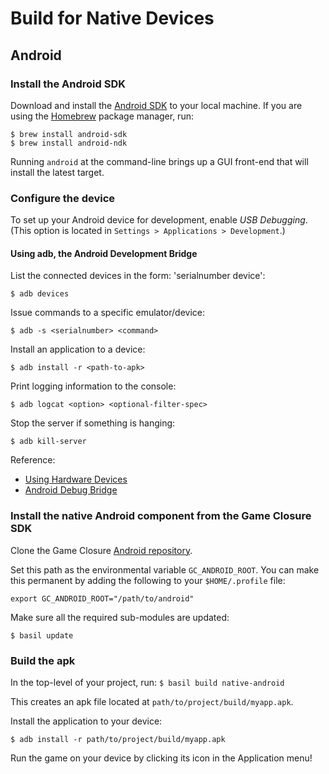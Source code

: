 # Build for Native Devices

## Android

### Install the Android SDK

Download and install the
[Android SDK](http://developer.android.com/sdk/) to your
local machine. If you are using the
[Homebrew](http://mxcl.github.com/homebrew/) package
manager, run:

~~~
$ brew install android-sdk
$ brew install android-ndk
~~~

Running `android` at the command-line brings up a GUI
front-end that will install the latest target.


### Configure the device

To set up your Android device for development, enable *USB
Debugging*. (This option is located in `Settings > Applications > Development`.)

#### Using adb, the Android Development Bridge

List the connected devices in the form: 'serialnumber device':

`$ adb devices`

Issue commands to a specific emulator/device:

`$ adb -s <serialnumber> <command>`

Install an application to a device:

`$ adb install -r <path-to-apk>`

Print logging information to the console:

`$ adb logcat <option> <optional-filter-spec>`

Stop the server if something is hanging:

`$ adb kill-server`

Reference:
* [Using Hardware Devices](http://developer.android.com/guide/developing/device.html)
* [Android Debug Bridge](http://developer.android.com/guide/developing/tools/adb.html)


### Install the native Android component from the Game Closure SDK

Clone the Game Closure [Android repository](https://github.com/gameclosure/android).

Set this path as the environmental variable
`GC_ANDROID_ROOT`. You can make this permanent by adding the
following to your `$HOME/.profile` file:

`export GC_ANDROID_ROOT="/path/to/android"`

Make sure all the required sub-modules are updated:

`$ basil update`

### Build the apk

In the top-level of your project, run:
`$ basil build native-android`

This creates an apk file located at `path/to/project/build/myapp.apk`.

Install the application to your device:

`$ adb install -r path/to/project/build/myapp.apk`

Run the game on your device by clicking its icon in the
Application menu!
